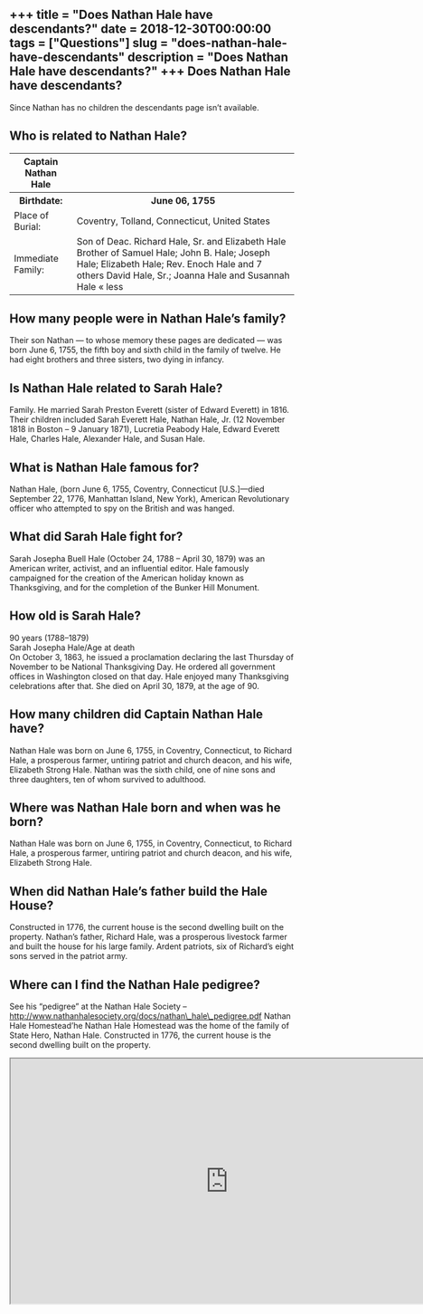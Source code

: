 +++
title = "Does Nathan Hale have descendants?"
date = 2018-12-30T00:00:00
tags = ["Questions"]
slug = "does-nathan-hale-have-descendants"
description = "Does Nathan Hale have descendants?"
+++
Does Nathan Hale have descendants?
----------------------------------

Since Nathan has no children the descendants page isn’t available.

Who is related to Nathan Hale?
------------------------------

<table><tr><th>Captain Nathan Hale</th></tr><tr><th>Birthdate:</th><th>June 06, 1755</th></tr><tr><td>Place of Burial:</td><td>Coventry, Tolland, Connecticut, United States</td></tr><tr><td>Immediate Family:</td><td>Son of Deac. Richard Hale, Sr. and Elizabeth Hale Brother of Samuel Hale; John B. Hale; Joseph Hale; Elizabeth Hale; Rev. Enoch Hale and 7 others David Hale, Sr.; Joanna Hale and Susannah Hale « less</td></tr></table>

How many people were in Nathan Hale’s family?
---------------------------------------------

Their son Nathan — to whose memory these pages are dedicated — was born June 6, 1755, the fifth boy and sixth child in the family of twelve. He had eight brothers and three sisters, two dying in infancy.

Is Nathan Hale related to Sarah Hale?
-------------------------------------

Family. He married Sarah Preston Everett (sister of Edward Everett) in 1816. Their children included Sarah Everett Hale, Nathan Hale, Jr. (12 November 1818 in Boston – 9 January 1871), Lucretia Peabody Hale, Edward Everett Hale, Charles Hale, Alexander Hale, and Susan Hale.

What is Nathan Hale famous for?
-------------------------------

Nathan Hale, (born June 6, 1755, Coventry, Connecticut \[U.S.\]—died September 22, 1776, Manhattan Island, New York), American Revolutionary officer who attempted to spy on the British and was hanged.

What did Sarah Hale fight for?
------------------------------

Sarah Josepha Buell Hale (October 24, 1788 – April 30, 1879) was an American writer, activist, and an influential editor. Hale famously campaigned for the creation of the American holiday known as Thanksgiving, and for the completion of the Bunker Hill Monument.

How old is Sarah Hale?
----------------------

90 years (1788–1879)  
Sarah Josepha Hale/Age at death  
On October 3, 1863, he issued a proclamation declaring the last Thursday of November to be National Thanksgiving Day. He ordered all government offices in Washington closed on that day. Hale enjoyed many Thanksgiving celebrations after that. She died on April 30, 1879, at the age of 90.

How many children did Captain Nathan Hale have?
-----------------------------------------------

Nathan Hale was born on June 6, 1755, in Coventry, Connecticut, to Richard Hale, a prosperous farmer, untiring patriot and church deacon, and his wife, Elizabeth Strong Hale. Nathan was the sixth child, one of nine sons and three daughters, ten of whom survived to adulthood.

Where was Nathan Hale born and when was he born?
------------------------------------------------

Nathan Hale was born on June 6, 1755, in Coventry, Connecticut, to Richard Hale, a prosperous farmer, untiring patriot and church deacon, and his wife, Elizabeth Strong Hale.

When did Nathan Hale’s father build the Hale House?
---------------------------------------------------

Constructed in 1776, the current house is the second dwelling built on the property. Nathan’s father, Richard Hale, was a prosperous livestock farmer and built the house for his large family. Ardent patriots, six of Richard’s eight sons served in the patriot army.

Where can I find the Nathan Hale pedigree?
------------------------------------------

See his “pedigree” at the Nathan Hale Society – http://www.nathanhalesociety.org/docs/nathan\_hale\_pedigree.pdf Nathan Hale Homestead’he Nathan Hale Homestead was the home of the family of State Hero, Nathan Hale. Constructed in 1776, the current house is the second dwelling built on the property.

<iframe allow="accelerometer; autoplay; clipboard-write; encrypted-media; gyroscope; picture-in-picture" allowfullscreen="" class="__youtube_prefs__  epyt-is-override  no-lazyload" data-no-lazy="1" data-origheight="433" data-origwidth="770" data-skipgform_ajax_framebjll="" height="433" id="_ytid_74854" loading="lazy" src="https://www.youtube.com/embed/hwM_35iJPP8?enablejsapi=1&autoplay=0&cc_load_policy=0&cc_lang_pref=&iv_load_policy=1&loop=0&modestbranding=0&rel=1&fs=1&playsinline=0&autohide=2&theme=dark&color=red&controls=1&" title="YouTube player" width="770"></iframe>